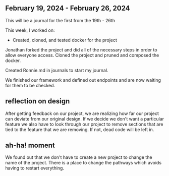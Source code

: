## February 19, 2024 - February 26, 2024

This will be a journal for the first from the 19th - 26th

This week, I worked on:

* Created, cloned, and tested docker for the project

Jonathan forked the project and did all of the necessary steps in
order to allow everyone access. Cloned the project and pruned and
composed the docker.

Created Ronnie.md in journals to start my journal.

We finished our framework and defined out endpoints and are now waiting
for them to be checked.

## reflection on design
After getting feedback on our project, we are realizing how far our project
can deviate from our original design. If we decide we don't want a particular
feature we also have to look through our project to remove sections that are tied
to the feature that we are removing. If not, dead code will be left in.

## ah-ha! moment
We found out that we don't have to create a new project to change the name
of the project. There is a place to change the pathways which avoids having
to restart everything.
